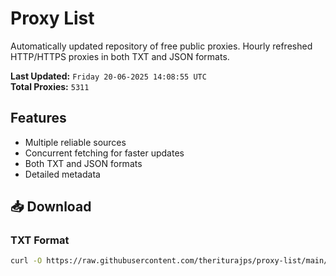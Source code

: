 # Proxy List

Automatically updated repository of free public proxies. Hourly refreshed HTTP/HTTPS proxies in both TXT and JSON formats.

**Last Updated:** `Friday 20-06-2025 14:08:55 UTC`  
**Total Proxies:** `5311`

## Features
- Multiple reliable sources
- Concurrent fetching for faster updates
- Both TXT and JSON formats
- Detailed metadata

## 📥 Download

### TXT Format
```bash
curl -O https://raw.githubusercontent.com/theriturajps/proxy-list/main/proxies.txt